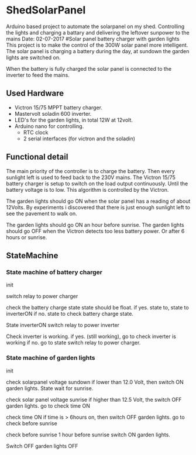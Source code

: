 # ShedSolarPanel
Arduino based project to automate the solarpanel on my shed. Controlling the lights and charging a battary and delivering the leftover sunpower to the mains
Date: 02-07-2017
#Solar panel battery charger with garden lights
This project is to make the control of the 300W solar panel more intelligent.
The solar panel is charging a battery during the day, at sundown the garden lights are switched on.

When the battery is fully charged the solar panel is connected to the inverter to feed the mains.

## Used Hardware
- Victron 15/75 MPPT battery charger.
- Mastervolt soladin 600 inverter.
- LED's for the garden lights, in total 12W at 12volt.
- Arduino nano for controlling.
  - RTC clock
  - 2 serial interfaces (for victron and the soladin)

## Functional detail
The main priority of the controller is to charge the battery. Then every sunlight left is used to feed back to the 230V mains.
The Victron 15/75 battery charger is setup to switch on the load output continuously. Until the battery voltage is to low. This algorithm is controlled by the Victron.

The garden lights should go ON when the solar panel has a reading of about 12Volts. By experiments i discovered that there is just  enough sunlight left to see the pavement to walk on.

The garden lights should go ON an hour before sunrise.
The garden lights should go OFF when the Victron detects too less battery power. Or after 6 hours or sunrise.




## StateMachine

### State machine of battery charger

init

switch relay to power charger

check the battery charge state
  state should be float.
   if yes. state to, state to inverterON
   if no. state to check battery charge state.

State inverterON
  switch relay to power inverter

Check inverter is working.
  if yes. (still working), go to check inverter is working
  if no. go to state switch relay to power charger.

### State machine of garden lights

init

check solarpanel voltage sundown
  if lower than 12.0 Volt, then switch ON garden lights. State wait for sunrise.
  
check solar panel voltage sunrise
if higher than 12.5 Volt, the switch OFF garden lights.
  go to check time ON

check time ON
if time is > 6hours on, then switch OFF garden lights.
  go to check before sunrise

check before sunrise
  1 hour before sunrise switch ON garden lights.

Switch OFF garden lights
 OFF


